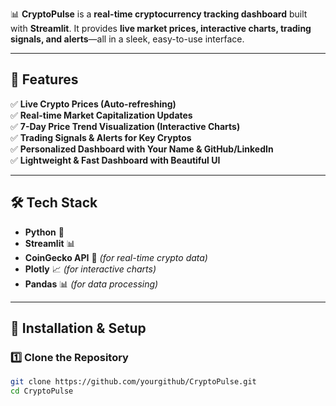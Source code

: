 📊 **CryptoPulse** is a **real-time cryptocurrency tracking dashboard** built with **Streamlit**. It provides **live market prices, interactive charts, trading signals, and alerts**—all in a sleek, easy-to-use interface.  

---

## 🎯 **Features**
✅ **Live Crypto Prices (Auto-refreshing)**  
✅ **Real-time Market Capitalization Updates**  
✅ **7-Day Price Trend Visualization (Interactive Charts)**  
✅ **Trading Signals & Alerts for Key Cryptos**  
✅ **Personalized Dashboard with Your Name & GitHub/LinkedIn**  
✅ **Lightweight & Fast Dashboard with Beautiful UI**  

---

## 🛠️ **Tech Stack**
- **Python** 🐍
- **Streamlit** 📊
- **CoinGecko API** 🔗 *(for real-time crypto data)*
- **Plotly** 📈 *(for interactive charts)*
- **Pandas** 📊 *(for data processing)*

---

## 🚀 **Installation & Setup**
### **1️⃣ Clone the Repository**
```sh
git clone https://github.com/yourgithub/CryptoPulse.git
cd CryptoPulse
